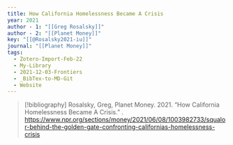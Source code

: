 ```yaml
---
title: How California Homelessness Became A Crisis
year: 2021
author - 1: "[[Greg Rosalsky]]"
author - 2: "[[Planet Money]]"
key: "[[@Rosalsky2021-iu]]"
journal: "[[Planet Money]]"
tags:
  - Zotero-Import-Feb-22
  - My-Library
  - 2021-12-03-Frontiers
  - _BibTex-to-MD-Git
  - Website
---
```


> [!bibliography]
> Rosalsky, Greg, Planet Money. 2021. “How California Homelessness Became A Crisis.” . https://www.npr.org/sections/money/2021/06/08/1003982733/squalor-behind-the-golden-gate-confronting-californias-homelessness-crisis